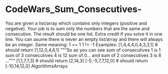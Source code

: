 # CodeWars_Sum_Consecutives-
You are given a list/array which contains only integers (positive and negative). Your job is to sum only the numbers that are the same and consecutive. The result should be one list.  Extra credit if you solve it in one line. You can asume there is never an empty list/array and there will always be an integer.  Same meaning: 1 == 1  1 != -1  Examples:  [1,4,4,4,0,4,3,3,1] # should return [1,12,0,4,6,1]  """So as you can see sum of consecutives 1 is 1  sum of 3 consecutives 4 is 12  sum of 0... and sum of 2  consecutives 3 is 6 ..."""  [1,1,7,7,3] # should return [2,14,3] [-5,-5,7,7,12,0] # should return [-10,14,12,0] AlgorithmsArrays
